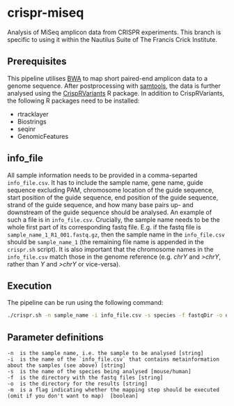 # crispr-miseq
Analysis of MiSeq amplicon data from CRISPR experiments. This branch is specific to using it within the Nautilus Suite of The Francis Crick Institute. 

## Prerequisites 

This pipeline utilises [BWA](http://bio-bwa.sourceforge.net/) to map short paired-end amplicon data to a genome sequence. After postprocessing with [samtools](http://samtools.sourceforge.net/), the data is further analysed using the [CrispRVariants](https://bioconductor.org/packages/release/bioc/html/CrispRVariants.html) R package. In addition to CrispRVariants, the following R packages need to be installed:

* rtracklayer
* Biostrings
* seqinr
* GenomicFeatures

## info_file

All sample information needs to be provided in a comma-separted `info_file.csv`. It has to include the sample name, gene name, guide sequence excluding PAM, chromosome location of the guide sequence, start position of the guide sequence, end position of the guide sequence, strand of the guide sequence, and how many base pairs up- and downstream of the guide sequence should be analysed. An example of such a file is in `info_file.csv`. Crucially, the sample name needs to be the whole first part of its corresponding fastq file. E.g. if the fastq file is `sample_name_1_R1_001.fastq.gz`, then the sample name in the `info_file.csv` should be `sample_name_1` (the remaining file name is appended in the `crispr.sh` script). It is also important that the chromosome names in the `info_file.csv` match those in the genome reference (e.g. _chrY_ and _>chrY_, rather than _Y_ and _>chrY_ or vice-versa). 

## Execution

The pipeline can be run using the following command: 
```sh
./crispr.sh -n sample_name -i info_file.csv -s species -f fastqDir -o outDir -m
```

## Parameter definitions
```
-n  is the sample name, i.e. the sample to be analysed [string]
-i  is the name of the `info_file.csv` that contains metainformation about the samples (see above) [string]
-s  is the name of the species being analysed [mouse/human]
-f  is the directory with the fastq files [string]
-o  is the directory for the results [string]
-m  is a flag indicating whether the mapping step should be executed (omit if you don't want to map)  [boolean]
```
